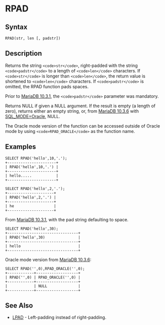 
# RPAD

## Syntax


```
RPAD(str, len [, padstr])
```


## Description


Returns the string `<code>str</code>`, right-padded with the string `<code>padstr</code>` to a
length of `<code>len</code>` characters. If `<code>str</code>` is longer than `<code>len</code>`, the return value
is shortened to `<code>len</code>` characters. If `<code>padstr</code>` is omitted, the RPAD function pads spaces.


Prior to [MariaDB 10.3.1](../../../../../../release-notes/mariadb-community-server/release-notes-mariadb-10-3-series/mariadb-1031-release-notes.md), the `<code>padstr</code>` parameter was mandatory.


Returns NULL if given a NULL argument. If the result is empty (a length of zero), returns either an empty string, or, from [MariaDB 10.3.6](../../../../../../release-notes/mariadb-community-server/release-notes-mariadb-10-3-series/mariadb-1036-release-notes.md) with [SQL_MODE=Oracle](../../../../../../release-notes/mariadb-community-server/compatibility-and-differences/sql_modeoracle.md), NULL.


The Oracle mode version of the function can be accessed outside of Oracle mode by using `<code>RPAD_ORACLE</code>` as the function name.


## Examples


```
SELECT RPAD('hello',10,'.');
+----------------------+
| RPAD('hello',10,'.') |
+----------------------+
| hello.....           |
+----------------------+

SELECT RPAD('hello',2,'.');
+---------------------+
| RPAD('hello',2,'.') |
+---------------------+
| he                  |
+---------------------+
```

From [MariaDB 10.3.1](../../../../../../release-notes/mariadb-community-server/release-notes-mariadb-10-3-series/mariadb-1031-release-notes.md), with the pad string defaulting to space.


```
SELECT RPAD('hello',30);
+--------------------------------+
| RPAD('hello',30)               |
+--------------------------------+
| hello                          |
+--------------------------------+
```

Oracle mode version from [MariaDB 10.3.6](../../../../../../release-notes/mariadb-community-server/release-notes-mariadb-10-3-series/mariadb-1036-release-notes.md):


```
SELECT RPAD('',0),RPAD_ORACLE('',0);
+------------+-------------------+
| RPAD('',0) | RPAD_ORACLE('',0) |
+------------+-------------------+
|            | NULL              |
+------------+-------------------+
```

## See Also


* [LPAD](lpad.md) - Left-padding instead of right-padding.

